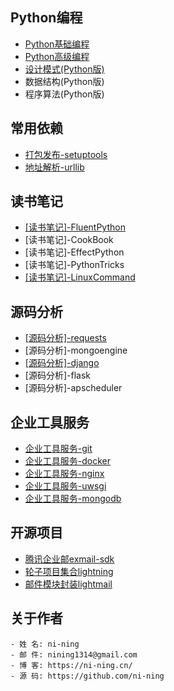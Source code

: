 
## Python编程
- [Python基础编程](basic/)
- [Python高级编程](https://advance-python.readthedocs.io/zh_CN/latest/)
- [设计模式(Python版)](pattern/)
- 数据结构(Python版)
- 程序算法(Python版)

## 常用依赖
- [打包发布-setuptools](install/setuptools)
- [地址解析-urllib](install/urllib)

## 读书笔记
- [[读书笔记]-FluentPython](https://github.com/ni-ning/FluentPython)
- [读书笔记]-CookBook
- [读书笔记]-EffectPython
- [读书笔记]-PythonTricks
- [[读书笔记]-LinuxCommand](book/ubuntu)

## 源码分析
- [[源码分析]-requests](code/requests/)
- [源码分析]-mongoengine
- [[源码分析]-django](code/django/)
- [源码分析]-flask
- [源码分析]-apscheduler

## 企业工具服务
- [企业工具服务-git](tools/git)
- [企业工具服务-docker](tools/docker)
- [企业工具服务-nginx](tools/nginx)
- [企业工具服务-uwsgi](tools/uwsgi)
- [企业工具服务-mongodb](tools/mongodb)


## 开源项目
- [腾讯企业邮exmail-sdk](https://github.com/ni-ning/exmail-sdk)
- [轮子项目集合lightning](https://github.com/ni-ning/lightning)
- [邮件模块封装lightmail](https://github.com/ni-ning/lightmail)

## 关于作者
	- 姓 名: ni-ning
    - 邮 件: nining1314@gmail.com
    - 博 客: https://ni-ning.cn/
    - 源 码: https://github.com/ni-ning